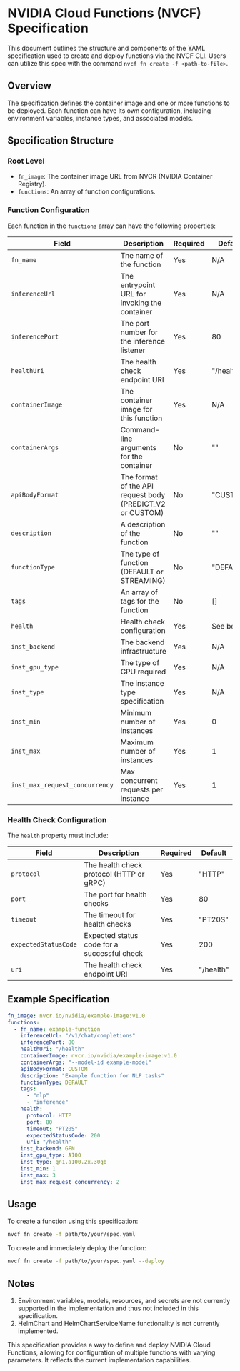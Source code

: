 # NVIDIA Cloud Functions (NVCF) Specification

This document outlines the structure and components of the YAML specification used to create and deploy functions via the NVCF CLI. Users can utilize this spec with the command `nvcf fn create -f <path-to-file>`.

## Overview

The specification defines the container image and one or more functions to be deployed. Each function can have its own configuration, including environment variables, instance types, and associated models.

## Specification Structure

### Root Level

- `fn_image`: The container image URL from NVCR (NVIDIA Container Registry).
- `functions`: An array of function configurations.

### Function Configuration

Each function in the `functions` array can have the following properties:

| Field | Description | Required | Default |
|-------|-------------|----------|---------|
| `fn_name` | The name of the function | Yes | N/A |
| `inferenceUrl` | The entrypoint URL for invoking the container | Yes | N/A |
| `inferencePort` | The port number for the inference listener | Yes | 80 |
| `healthUri` | The health check endpoint URI | Yes | "/health" |
| `containerImage` | The container image for this function | Yes | N/A |
| `containerArgs` | Command-line arguments for the container | No | "" |
| `apiBodyFormat` | The format of the API request body (PREDICT_V2 or CUSTOM) | No | "CUSTOM" |
| `description` | A description of the function | No | "" |
| `functionType` | The type of function (DEFAULT or STREAMING) | No | "DEFAULT" |
| `tags` | An array of tags for the function | No | [] |
| `health` | Health check configuration | Yes | See below |
| `inst_backend` | The backend infrastructure | Yes | N/A |
| `inst_gpu_type` | The type of GPU required | Yes | N/A |
| `inst_type` | The instance type specification | Yes | N/A |
| `inst_min` | Minimum number of instances | Yes | 0 |
| `inst_max` | Maximum number of instances | Yes | 1 |
| `inst_max_request_concurrency` | Max concurrent requests per instance | Yes | 1 |

### Health Check Configuration

The `health` property must include:

| Field | Description | Required | Default |
|-------|-------------|----------|---------|
| `protocol` | The health check protocol (HTTP or gRPC) | Yes | "HTTP" |
| `port` | The port for health checks | Yes | 80 |
| `timeout` | The timeout for health checks | Yes | "PT20S" |
| `expectedStatusCode` | Expected status code for a successful check | Yes | 200 |
| `uri` | The health check endpoint URI | Yes | "/health" |

## Example Specification

```yaml
fn_image: nvcr.io/nvidia/example-image:v1.0
functions:
  - fn_name: example-function
    inferenceUrl: "/v1/chat/completions"
    inferencePort: 80
    healthUri: "/health"
    containerImage: nvcr.io/nvidia/example-image:v1.0
    containerArgs: "--model-id example-model"
    apiBodyFormat: CUSTOM
    description: "Example function for NLP tasks"
    functionType: DEFAULT
    tags:
      - "nlp"
      - "inference"
    health:
      protocol: HTTP
      port: 80
      timeout: "PT20S"
      expectedStatusCode: 200
      uri: "/health"
    inst_backend: GFN
    inst_gpu_type: A100
    inst_type: gn1.a100.2x.30gb
    inst_min: 1
    inst_max: 3
    inst_max_request_concurrency: 2
```

## Usage

To create a function using this specification:

```bash
nvcf fn create -f path/to/your/spec.yaml
```

To create and immediately deploy the function:

```bash
nvcf fn create -f path/to/your/spec.yaml --deploy
```

## Notes

1. Environment variables, models, resources, and secrets are not currently supported in the implementation and thus not included in this specification.
2. HelmChart and HelmChartServiceName functionality is not currently implemented.

This specification provides a way to define and deploy NVIDIA Cloud Functions, allowing for configuration of multiple functions with varying parameters. It reflects the current implementation capabilities.
